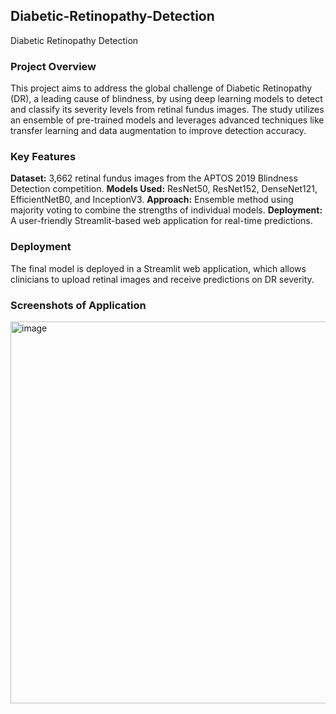 ## Diabetic-Retinopathy-Detection
Diabetic Retinopathy Detection 

### Project Overview
This project aims to address the global challenge of Diabetic Retinopathy (DR), a leading cause of blindness, by using deep learning models to detect and classify its severity levels from retinal fundus images. The study utilizes an ensemble of pre-trained models and leverages advanced techniques like transfer learning and data augmentation to improve detection accuracy.

### Key Features
**Dataset:** 3,662 retinal fundus images from the APTOS 2019 Blindness Detection competition.
**Models Used:** ResNet50, ResNet152, DenseNet121, EfficientNetB0, and InceptionV3.
**Approach:** Ensemble method using majority voting to combine the strengths of individual models.
**Deployment:** A user-friendly Streamlit-based web application for real-time predictions.

### Deployment
The final model is deployed in a Streamlit web application, which allows clinicians to upload retinal images and receive predictions on DR severity.

### Screenshots of Application
<img width="611" alt="image" src="https://github.com/user-attachments/assets/ff4cdff6-0000-4160-a679-5bd2137ad552" />
